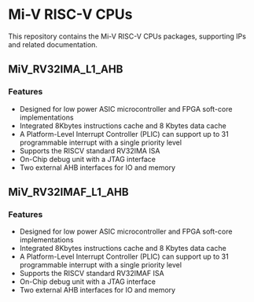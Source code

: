 # Mi-V RISC-V CPUs
This repository contains the Mi-V RISC-V CPUs packages, supporting IPs and related documentation.

## MiV_RV32IMA_L1_AHB


### Features
* Designed for low power ASIC microcontroller and FPGA soft-core implementations
* Integrated 8Kbytes instructions cache and 8 Kbytes data cache
* A Platform-Level Interrupt Controller (PLIC) can support up to 31 programmable interrupt with a single priority level
* Supports the RISCV standard RV32IMA ISA
* On-Chip debug unit with a JTAG interface
* Two external AHB interfaces for IO and memory

## MiV_RV32IMAF_L1_AHB


### Features
* Designed for low power ASIC microcontroller and FPGA soft-core implementations
* Integrated 8Kbytes instructions cache and 8 Kbytes data cache
* A Platform-Level Interrupt Controller (PLIC) can support up to 31 programmable interrupt with a single priority level
* Supports the RISCV standard RV32IMAF ISA
* On-Chip debug unit with a JTAG interface
* Two external AHB interfaces for IO and memory
